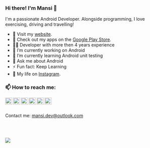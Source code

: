 
### Hi there! I'm Mansi 👋

I'm a passionate Android Developer. 
Alongside programming, I love exercising, driving and travelling!

- 🔗    Visit my [website](https://mansi.dev/).
- 🏬    Check out my apps on the [Google Play Store](https://play.google.com/store/apps/developer?id=Mansi+Vaghela).
- 👩‍💻    Developer with more then 4 years experience
- 🔭    I’m currently working on Android
- 🌱    I’m currently learning Android unit testing
- 💬    Ask me about Android
- ⚡    Fun fact: Keep Learning
- 🧍 My life on [Instagram](https://www.instagram.com/i.m.mrp).


### 📫 How to reach me:

<a href="https://www.linkedin.com/in/mansi-droid">
  <img align="left" alt="Mansi Vaghela's LinkedIN" width="22px" src="https://cdn-icons-png.flaticon.com/512/174/174857.png" />
</a>
<a href="https://twitter.com/mansi_droid">
  <img align="left" alt="Mansi Vaghela | Twitter" width="22px" src="https://www.alpha-cure.com/wp-content/uploads/2023/07/pngtree-twitter-social-media-round-icon-png-image_6315985.png" />
</a>
<a href="https://www.xing.com/profile/Mansi_Vaghela/web_profiles">
  <img align="left" alt="Mansi Vaghela's Xing" width="22px" src="https://cdn.worldvectorlogo.com/logos/xing-icon.svg" />
</a>
<a href="https://www.reddit.com/user/the-android-dev">
  <img align="left" alt="Mansi Vaghela | Reddit" width="22px" src="https://www.iconpacks.net/icons/2/free-reddit-logo-icon-2436-thumb.png" />
</a>
<a href="https://stackoverflow.com/users/11893428/mansi-vaghela">
  <img align="left" alt="Mansi Vaghela's StackOverflow" width="22px" src="https://upload.wikimedia.org/wikipedia/commons/e/ef/Stack_Overflow_icon.svg" />
</a>
<a href="https://www.fiverr.com/mp_android?up_rollout=true">
  <img align="left" alt="Mansi Vaghela | Fiverr" width="22px" src="https://encrypted-tbn0.gstatic.com/images?q=tbn:ANd9GcQOMR4uU2hUSmO2-XXS7hRutc0QHU1CTMmiAS7LAra4e4PU0dh1aW5giE8j8Ens56idWhg&usqp=CAU" />
</a>
<br><br>

Contact me: 
mansi.dev@outlook.com

<br><br>
<p align = "start">
  <img src = "https://github-readme-stats.vercel.app/api?username=mansi-droid">
</p>

</details>
